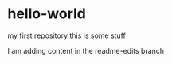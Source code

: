 # hello-world
my first repository
this is some stuff


I am adding content in the readme-edits branch

